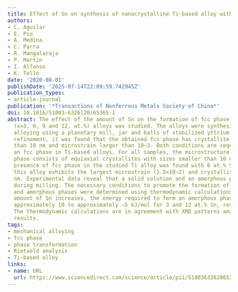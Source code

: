 ```yaml
---
title: Effect of Sn on synthesis of nanocrystalline Ti-based alloy with fcc structure
authors:
- C. Aguilar
- E. Pio
- A. Medina
- C. Parra
- R. Mangalaraja
- P. Martin
- I. Alfonso
- K. Tello
date: '2020-08-01'
publishDate: '2025-07-14T22:09:59.742945Z'
publication_types:
- article-journal
publication: '*Transactions of Nonferrous Metals Society of China*'
doi: 10.1016/S1003-6326(20)65365-1
abstract: The effect of the amount of Sn on the formation of fcc phase in Ti−13Ta−xSn
  (x=3, 6, 9 and 12, at.%) alloys was studied. The alloys were synthesized by mechanical
  alloying using a planetary mill, jar and balls of stabilized yttrium. Using Rietveld
  refinement, it was found that the obtained fcc phase has crystallite size smaller
  than 10 nm and microstrain larger than 10−3. Both conditions are required to form
  an fcc phase in Ti-based alloys. For all samples, the microstructure of the fcc
  phase consists of equiaxial crystallites with sizes smaller than 10 nm. The largest
  presence of fcc phase in the studied Ti alloy was found with 6 at.% Sn, because
  this alloy exhibits the largest microstrain (1.5×10−2) and crystallite size of 6.5
  nm. Experimental data reveal that a solid solution and an amorphous phase were formed
  during milling. The necessary conditions to promote the formation of solid solution
  and amorphous phases were determined using thermodynamic calculations. When the
  amount of Sn increases, the energy required to form an amorphous phase varies from
  approximately 10 to approximately −5 kJ/mol for 3 and 12 at.% Sn, respectively.
  The thermodynamic calculations are in agreement with XRD patterns analysis and HRTEM
  results.
tags:
- mechanical alloying
- fcc phase
- phase transformation
- Rietveld analysis
- Ti-based alloy
links:
- name: URL
  url: https://www.sciencedirect.com/science/article/pii/S1003632620653651
---
```


